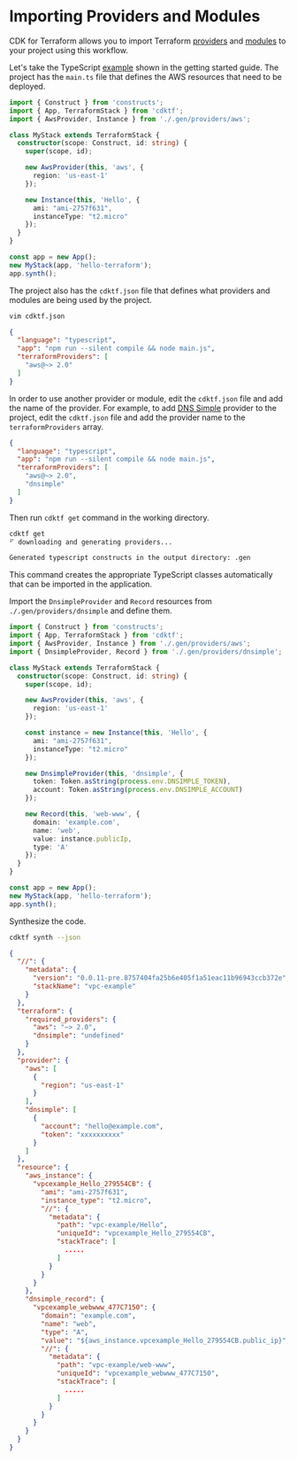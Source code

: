 # Importing Providers and Modules

CDK for Terraform allows you to import Terraform [providers](https://www.terraform.io/docs/providers/index.html) and [modules](https://www.terraform.io/docs/modules/index.html) to your project
using this workflow.

Let's take the TypeScript [example](../getting-started/typescript.md) shown in the getting started guide.
The project has the `main.ts` file that defines the AWS resources that need to be deployed.

```typescript
import { Construct } from 'constructs';
import { App, TerraformStack } from 'cdktf';
import { AwsProvider, Instance } from './.gen/providers/aws';

class MyStack extends TerraformStack {
  constructor(scope: Construct, id: string) {
    super(scope, id);

    new AwsProvider(this, 'aws', {
      region: 'us-east-1'
    });

    new Instance(this, 'Hello', {
      ami: "ami-2757f631",
      instanceType: "t2.micro"
    });
  }
}

const app = new App();
new MyStack(app, 'hello-terraform');
app.synth();
```

The project also has the `cdktf.json` file that defines what providers and modules are being used by the project.

```bash
vim cdktf.json
```

```json
{
  "language": "typescript",
  "app": "npm run --silent compile && node main.js",
  "terraformProviders": [
    "aws@~> 2.0"
  ]
}
```

In order to use another provider or module, edit the `cdktf.json` file and add the name of the provider.
For example, to add [DNS Simple](https://www.terraform.io/docs/providers/dnsimple/index.html) provider to the project, edit the `cdktf.json` file and add the provider name to the `terraformProviders` array.

```json
{
  "language": "typescript",
  "app": "npm run --silent compile && node main.js",
  "terraformProviders": [
    "aws@~> 2.0",
    "dnsimple"
  ]
}
```

Then run `cdktf get` command in the working directory.

```bash
cdktf get
⠋ downloading and generating providers...
```

```bash
Generated typescript constructs in the output directory: .gen
```

This command creates the appropriate TypeScript classes automatically that can be imported in the application.

Import the `DnsimpleProvider` and `Record` resources from `./.gen/providers/dnsimple` and define them.

```typescript
import { Construct } from 'constructs';
import { App, TerraformStack } from 'cdktf';
import { AwsProvider, Instance } from './.gen/providers/aws';
import { DnsimpleProvider, Record } from './.gen/providers/dnsimple';

class MyStack extends TerraformStack {
  constructor(scope: Construct, id: string) {
    super(scope, id);

    new AwsProvider(this, 'aws', {
      region: 'us-east-1'
    });

    const instance = new Instance(this, 'Hello', {
      ami: "ami-2757f631",
      instanceType: "t2.micro"
    });

    new DnsimpleProvider(this, 'dnsimple', {
      token: Token.asString(process.env.DNSIMPLE_TOKEN),
      account: Token.asString(process.env.DNSIMPLE_ACCOUNT)
    });

    new Record(this, 'web-www', {
      domain: 'example.com',
      name: 'web',
      value: instance.publicIp,
      type: 'A'
    });
  }
}

const app = new App();
new MyStack(app, 'hello-terraform');
app.synth();
```

Synthesize the code.

```bash
cdktf synth --json
```

```json
{
  "//": {
    "metadata": {
      "version": "0.0.11-pre.8757404fa25b6e405f1a51eac11b96943ccb372e",
      "stackName": "vpc-example"
    }
  },
  "terraform": {
    "required_providers": {
      "aws": "~> 2.0",
      "dnsimple": "undefined"
    }
  },
  "provider": {
    "aws": [
      {
        "region": "us-east-1"
      }
    ],
    "dnsimple": [
      {
        "account": "hello@example.com",
        "token": "xxxxxxxxxx"
      }
    ]
  },
  "resource": {
    "aws_instance": {
      "vpcexample_Hello_279554CB": {
        "ami": "ami-2757f631",
        "instance_type": "t2.micro",
        "//": {
          "metadata": {
            "path": "vpc-example/Hello",
            "uniqueId": "vpcexample_Hello_279554CB",
            "stackTrace": [
              .....
            ]
          }
        }
      }
    },
    "dnsimple_record": {
      "vpcexample_webwww_477C7150": {
        "domain": "example.com",
        "name": "web",
        "type": "A",
        "value": "${aws_instance.vpcexample_Hello_279554CB.public_ip}",
        "//": {
          "metadata": {
            "path": "vpc-example/web-www",
            "uniqueId": "vpcexample_webwww_477C7150",
            "stackTrace": [
              .....
            ]
          }
        }
      }
    }
  }
}

```